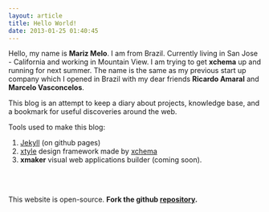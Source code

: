 ```yaml
---
layout: article
title: Hello World!
date: 2013-01-25 01:40:45
---
```

Hello, my name is **Mariz Melo**. I am from Brazil. Currently living in San Jose - California and working in Mountain View. I am trying to get **xchema** up and running for next summer. The name is the same as my previous start up company which I opened in Brazil with my dear friends **Ricardo Amaral** and **Marcelo Vasconcelos**.
    
This blog is an attempt to keep a diary about projects, knowledge base, and a bookmark for useful discoveries around the web.

Tools used to make this blog:

1. [Jekyll](http://jekyllrb.com) (on github pages)
2. [xtyle](http://xtyle.xchema.com) design framework made by [xchema](http://xchema.com)
3. **xmaker** visual web applications builder (coming soon).

<br><br>

This website is open-source. **Fork the github [repository](http://github.com/marizmelo/marizmelo.github.com).**
